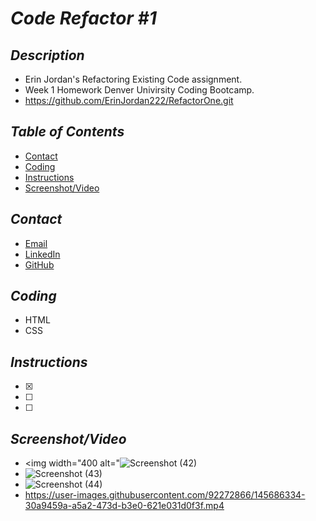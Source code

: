 # *Code Refactor #1*
## *Description*
* Erin Jordan's Refactoring Existing Code assignment.
* Week 1 Homework Denver Univirsity Coding Bootcamp.
* https://github.com/ErinJordan222/RefactorOne.git
## *Table of Contents*
* [Contact](#Contact)
* [Coding](#Coding)
* [Instructions](#Instructions)
* [Screenshot/Video](#Screenshot/Video)
## *Contact*
* <a href="https://erinjordan2790@gmail.com">Email</a> <br>
* <a href="https://www.linkedin.com/in/erin-jordan-b04210223/">LinkedIn</a> <br>
* <a href="https://github.com/ErinJordan222">GitHub</a> <br>
## *Coding*
* HTML
* CSS
## *Instructions*
- [x] 
- [ ] 
- [ ] 
## *Screenshot/Video*
* <img width="400 alt="![Screenshot (42)](https://user-images.githubusercontent.com/92272866/145686362-eaeadb51-ce67-43ca-b996-9e6e247e6edd.png)
* ![Screenshot (43)](https://user-images.githubusercontent.com/92272866/145686376-0362bc3e-fbd4-4736-8673-9d564ecb627b.png)
* ![Screenshot (44)](https://user-images.githubusercontent.com/92272866/145686377-20741ff7-e992-4e22-a06d-863b09752a27.png)
* https://user-images.githubusercontent.com/92272866/145686334-30a9459a-a5a2-473d-b3e0-621e031d0f3f.mp4
